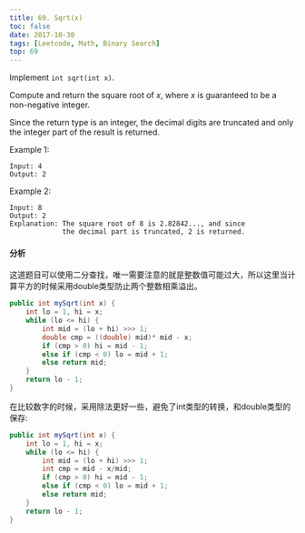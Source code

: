 ```yaml
---
title: 69. Sqrt(x)
toc: false
date: 2017-10-30
tags: [Leetcode, Math, Binary Search]
top: 69
---
```


Implement `int sqrt(int x)`.

Compute and return the square root of $x$, where $x$ is guaranteed to be a non-negative integer.

Since the return type is an integer, the decimal digits are truncated and only the integer part of the result is returned.

Example 1:

```
Input: 4
Output: 2
```


Example 2:

```
Input: 8
Output: 2
Explanation: The square root of 8 is 2.82842..., and since 
             the decimal part is truncated, 2 is returned.
```

#### 分析

这道题目可以使用二分查找，唯一需要注意的就是整数值可能过大，所以这里当计算平方的时候采用double类型防止两个整数相乘溢出。

```Java
public int mySqrt(int x) {
    int lo = 1, hi = x;
    while (lo <= hi) {
        int mid = (lo + hi) >>> 1;
        double cmp = ((double) mid)* mid - x;
        if (cmp > 0) hi = mid - 1;
        else if (cmp < 0) lo = mid + 1;
        else return mid;
    }
    return lo - 1;
}
```

在比较数字的时候，采用除法更好一些，避免了int类型的转换，和double类型的保存:

```Java
public int mySqrt(int x) {
    int lo = 1, hi = x;
    while (lo <= hi) {
        int mid = (lo + hi) >>> 1;
        int cmp = mid - x/mid;
        if (cmp > 0) hi = mid - 1;
        else if (cmp < 0) lo = mid + 1;
        else return mid;
    }
    return lo - 1;
}
```
